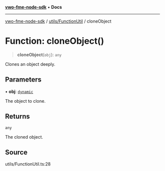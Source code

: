 [**vwo-fme-node-sdk**](../../../README.md) • **Docs**

---

[vwo-fme-node-sdk](../../../modules.md) / [utils/FunctionUtil](../README.md) / cloneObject

# Function: cloneObject()

> **cloneObject**(`obj`): `any`

Clones an object deeply.

## Parameters

• **obj**: [`dynamic`](../../../types/Common/type-aliases/dynamic.md)

The object to clone.

## Returns

`any`

The cloned object.

## Source

utils/FunctionUtil.ts:28
